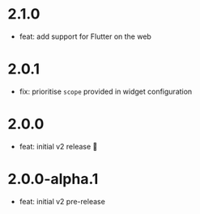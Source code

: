 # 2.1.0

- feat: add support for Flutter on the web

# 2.0.1

- fix: prioritise `scope` provided in widget configuration

# 2.0.0

- feat: initial v2 release 🎉

# 2.0.0-alpha.1

- feat: initial v2 pre-release

